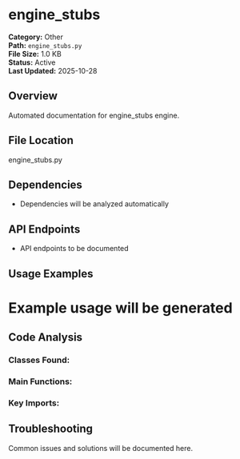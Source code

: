 # engine_stubs

**Category:** Other  
**Path:** `engine_stubs.py`  
**File Size:** 1.0 KB  
**Status:** Active  
**Last Updated:** 2025-10-28

## Overview
Automated documentation for engine_stubs engine.

## File Location
engine_stubs.py

## Dependencies
- Dependencies will be analyzed automatically

## API Endpoints
- API endpoints to be documented

## Usage Examples
# Example usage will be generated


## Code Analysis

### Classes Found:


### Main Functions:


### Key Imports:


## Troubleshooting
Common issues and solutions will be documented here.
